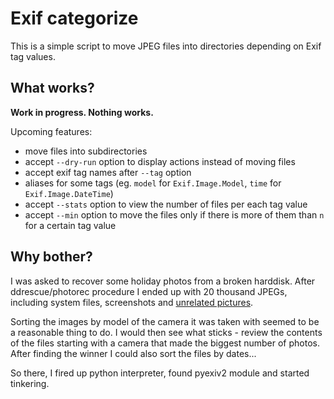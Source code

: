 Exif categorize
===============

This is a simple script to move JPEG files into directories
depending on Exif tag values.

What works?
-----------

**Work in progress. Nothing works.**

Upcoming features:
* move files into subdirectories
* accept `--dry-run` option to display actions instead of moving files
* accept exif tag names after `--tag` option
* aliases for some tags (eg. `model` for `Exif.Image.Model`,
  `time` for `Exif.Image.DateTime`)
* accept `--stats` option to view the number of files per each tag value
* accept `--min` option to move the files only if there is more of them
  than `n` for a certain tag value

Why bother?
-----------

I was asked to recover some holiday photos from a broken harddisk.
After ddrescue/photorec procedure I ended up with 20 thousand
JPEGs, including system files, screenshots and [unrelated
pictures](http://i2.kym-cdn.com/photos/images/original/000/002/151/1180723070762.jpg).

Sorting the images by model of the camera it was taken with
seemed to be a reasonable thing to do. I would then see
what sticks - review the contents of the files starting with
a camera that made the biggest number of photos. After finding
the winner I could also sort the files by dates...

So there, I fired up python interpreter, found pyexiv2 module
and started tinkering.
